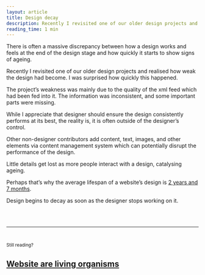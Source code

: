```yaml
---
layout: article
title: Design decay
description: Recently I revisited one of our older design projects and realised how weak the design had become. I was surprised how quickly this happened.
reading_time: 1 min
---
```


There is often a massive discrepancy between how a design works and feels at the end of the design stage and how quickly it starts to show signs of ageing.

Recently I revisited one of our older design projects and realised how weak the design had become. I was surprised how quickly this happened. 

The project’s weakness was mainly due to the quality of the xml feed which had been fed into it. The information was inconsistent, and some important parts were missing. 

While I appreciate that designer should ensure the design consistently performs at its best, the reality is, it is often outside of the designer’s control. 

Other non-designer contributors add content, text, images, and other elements via content management system which can potentially disrupt the performance of the design. 

Little details get lost as more people interact with a design, catalysing ageing. 

Perhaps that’s why the average lifespan of a website’s design is <a href="https://www.orbitmedia.com/blog/website-lifespan-and-you/" target="_blank">2 years and 7 months</a>. 

Design begins to decay as soon as the designer stops working on it.

<hr style="margin-top: 60px; margin-bottom: 40px;">
<small>Still reading?</small>
<h2><a href="/writing/websites-are-living-organisms/">Website are living organisms</a></h2>